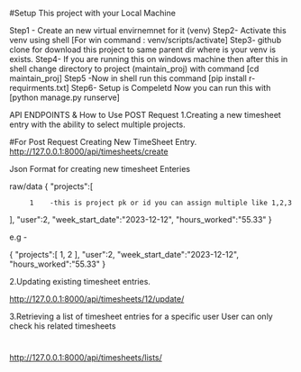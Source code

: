 
#Setup This project with your Local Machine

Step1 - Create an new virtual envirnemnet for it (venv)
Step2- Activate this venv using shell [For win command : venv/scripts/activate]
Step3- github clone for download this project to same parent dir where is your venv is exists.
Step4- If you are running this on windows machine then
after this in shell change directory to project (maintain_proj)
with command [cd maintain_proj]
Step5 -Now in shell run this command [pip install r- requirments.txt]
Step6- Setup is Compeletd Now you can run this with [python manage.py runserve]


API ENDPOINTS & How to Use
POST Request
1.Creating a new timesheet entry with the ability to select multiple projects.

#For Post Request Creating New TimeSheet Entry.
http://127.0.0.1:8000/api/timesheets/create

Json Format for creating new timesheet Enteries

raw/data
{
   "projects":[
      
         1    -this is project pk or id you can assign multiple like 1,2,3
      
   ],
   "user":2,
   "week_start_date":"2023-12-12",
   "hours_worked":"55.33"
}

e.g -

{
   "projects":[
      1,
      2
   ],
   "user":2,
   "week_start_date":"2023-12-12",
   "hours_worked":"55.33"
}


2.Updating existing timesheet entries.

http://127.0.0.1:8000/api/timesheets/12/update/

3.Retrieving a list of timesheet entries for a specific user
User can only check his related timesheets
#
http://127.0.0.1:8000/api/timesheets/lists/



